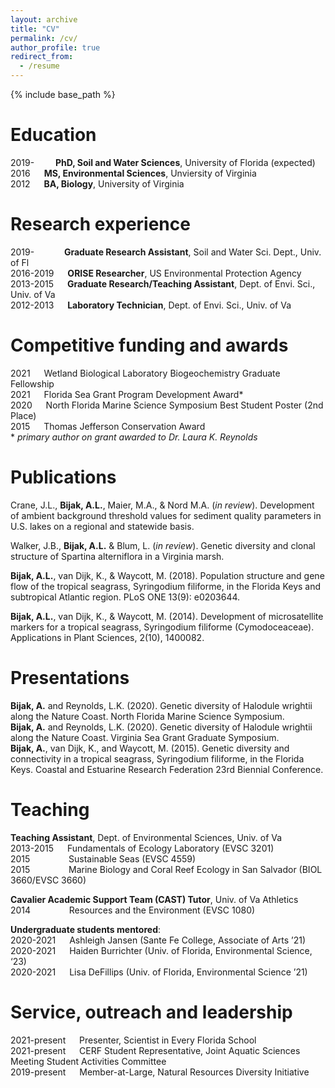 ```yaml
---
layout: archive
title: "CV"
permalink: /cv/
author_profile: true
redirect_from:
  - /resume
---
```


{% include base_path %}

Education
======
2019- &emsp; &nbsp;&nbsp; **PhD, Soil and Water Sciences**, University of Florida (expected)  
2016 &emsp; **MS, Environmental Sciences**, Unviersity of Virginia  
2012 &emsp; **BA, Biology**, University of Virginia  

Research experience
======
2019- &emsp;&emsp; &nbsp;&nbsp; **Graduate Research Assistant**, Soil and Water Sci. Dept., Univ. of Fl  
2016-2019 &emsp; **ORISE Researcher**, US Environmental Protection Agency  
2013-2015 &emsp; **Graduate Research/Teaching Assistant**, Dept. of Envi. Sci., Univ. of Va  
2012-2013 &emsp; **Laboratory Technician**, Dept. of Envi. Sci., Univ. of Va    
  
Competitive funding and awards
======
2021 &emsp; Wetland Biological Laboratory Biogeochemistry Graduate Fellowship  
2021 &emsp; Florida Sea Grant Program Development Award\*  
2020 &emsp; North Florida Marine Science Symposium Best Student Poster (2nd Place)  
2015 &emsp; Thomas Jefferson Conservation Award  
\* *primary author on grant awarded to Dr. Laura K. Reynolds*  

Publications
======
Crane, J.L., **Bijak, A.L.**, Maier, M.A., & Nord M.A. (*in review*). Development of ambient background threshold values for sediment quality parameters in U.S. lakes on a regional and statewide basis.  

Walker, J.B., **Bijak, A.L.** & Blum, L. (*in review*). Genetic diversity and clonal structure of Spartina alterniflora in a Virginia marsh.  

**Bijak, A.L.**, van Dijk, K., & Waycott, M. (2018). Population structure and gene flow of the tropical seagrass, Syringodium filiforme, in the Florida Keys and subtropical Atlantic region. PLoS ONE 13(9): e0203644.  

**Bijak, A.L.**, van Dijk, K., & Waycott, M. (2014). Development of microsatellite markers for a tropical seagrass, Syringodium filiforme (Cymodoceaceae). Applications in Plant Sciences, 2(10), 1400082.  
  
Presentations
======
**Bijak, A.** and Reynolds, L.K. (2020). Genetic diversity of Halodule wrightii along the Nature Coast. North Florida Marine Science Symposium.  
**Bijak, A.** and Reynolds, L.K. (2020). Genetic diversity of Halodule wrightii along the Nature Coast. Virginia Sea Grant Graduate Symposium.  
**Bijak, A.**, van Dijk, K., and Waycott, M. (2015). Genetic diversity and connectivity in a tropical seagrass, Syringodium filiforme, in the Florida Keys. Coastal and Estuarine Research Federation 23rd Biennial Conference.  

Teaching
======
**Teaching Assistant**, Dept. of Environmental Sciences, Univ. of Va  
2013-2015 &emsp; Fundamentals of Ecology Laboratory (EVSC 3201)  
2015 &emsp;&emsp;&emsp; &nbsp;&nbsp; Sustainable Seas (EVSC 4559)  
2015 &emsp;&emsp;&emsp; &nbsp;&nbsp; Marine Biology and Coral Reef Ecology in San Salvador (BIOL 3660/EVSC 3660)  

**Cavalier Academic Support Team (CAST) Tutor**, Univ. of Va Athletics  
2014 &emsp;&emsp;&emsp; &nbsp;&nbsp; Resources and the Environment (EVSC 1080)  

**Undergraduate students mentored**:  
2020-2021 &emsp; Ashleigh Jansen (Sante Fe College, Associate of Arts ’21)  
2020-2021	&emsp; Haiden Burrichter (Univ. of Florida, Environmental Science, ‘23)  
2020-2021	&emsp; Lisa DeFillips (Univ. of Florida, Environmental Science ’21)   

Service, outreach and leadership
======
2021-present &emsp; Presenter, Scientist in Every Florida School  
2021-present &emsp; CERF Student Representative, Joint Aquatic Sciences Meeting Student Activities Committee  
2019-present &emsp; Member-at-Large, Natural Resources Diversity Initiative  
